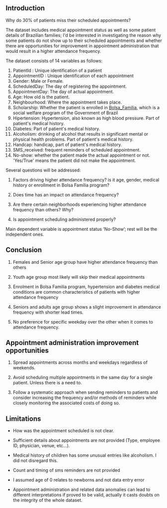 ## Introduction

Why do 30% of patients miss their scheduled appointments?

The dataset includes medical appointment status as well as some patient details of Brazilian families; I'd be interested in investigating the reason why some patients do not show up to their scheduled appointments and whether there are opportunities for improvement in appointment administration that would result in a higher attendance frequency.

The dataset consists of 14 variables as follows:

1. PatientId : Unique identification of a patient
2. AppointmentID : Unique identification of each appointment
3. Gender: Male or Female.
4. ScheduledDay: The day of registering the appointment.
5. AppointmentDay: The day of actual appointment.
6. Age: How old is the patient.
7. Neighbourhood: Where the appointment takes place.
8. Scholarship: Whether the patient is enrolled in [Bolsa_Família](https://en.wikipedia.org/wiki/Bolsa_Fam%C3%ADlia), which is a social welfare program of the Government of Brazil
9. Hipertension: Hypertension, also known as high blood pressure. Part of patient's medical history.
10. Diabetes: Part of patient's medical history.
11. Alcoholism: drinking of alcohol that results in significant mental or physical health problems. Part of patient's medical history.
12. Handcap: handicap, part of patient's medical history.
13. SMS_received: frequent reminders of scheduled appointment.
14. No-show: whether the patient made the actual appointment or not. 'Yes/True' means the patient did not make the appointment.

Several questions will be addressed:

1. Factors driving higher attendance frequency? is it age, gender, medical history or enrollment in Bolsa Família program?

2. Does time has an impact on attendance frequency?

3. Are there certain neighborhoods experiencing higher attendance frequency than others? Why?

4. Is appointment scheduling administered properly?
	
Main dependent variable is appointment status 'No-Show’; rest will be the independent ones.

## Conclusion

1. Females and Senior age group have higher attendance frequency than others
	
2. Youth age group most likely will skip their medical appointments
	
3. Enrolment in Bolsa Familia program, hypertension and diabetes medical conditions are common characteristics of patients with higher attendance frequency
	
4. Seniors and adults age group shows a slight improvement in attendance frequency with shorter lead times.

5. No preference for specific weekday over the other when it comes to attendance frequency.


## Appointment administration improvement opportunities 

1. Spread appointments across months and weekdays regardless of weekends.

2. Avoid scheduling multiple appointments in the same day for a single patient. Unless there is a need to.

3. Follow a systematic approach when sending reminders to patients and consider increasing the frequency and/or methods of reminders while closely monitoring the associated costs of doing so.
	

## Limitations
	
- How was the appointment scheduled is not clear.
	
- Sufficient details about appointments are not provided (Type, employee ID, physician, venue, etc…).
	
- Medical history of children has some unusual entries like alcoholism. I did not disregard this.
	
- Count and timing of sms reminders are not provided
	
- I assumed age of 0 relates to newborns and not data entry error

- Appointment administration and related data anomalies can lead to different interpretations if proved to be valid, actually it casts doubts on the integrity of the whole dataset.
